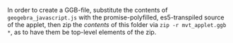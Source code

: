 In order to create a GGB-file, substitute the contents of `geogebra_javascript.js` with the promise-polyfilled, es5-transpiled source of the applet, then zip the *contents* of this folder via `zip -r mvt_applet.ggb *`, as to have them be top-level elements of the zip.
